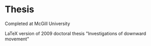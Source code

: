 Thesis
======
Completed at McGill University

LaTeX version of 2009 doctoral thesis "Investigations of downward movement"
